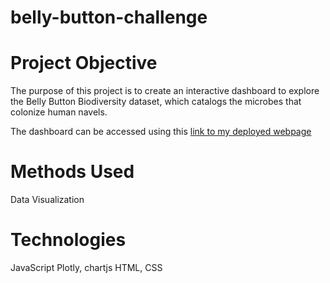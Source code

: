 # belly-button-challenge

# Project Objective
The purpose of this project is to create an interactive dashboard to explore the Belly Button Biodiversity dataset, which catalogs the microbes that colonize human navels.


The dashboard can be accessed using this [link to my deployed webpage](https://nataliaxmoreno.github.io/belly-button-challenge/)

# Methods Used
Data Visualization
# Technologies
JavaScript
Plotly, chartjs
HTML, CSS
